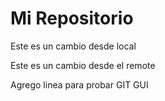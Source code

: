 # Mi Repositorio

Este es un cambio desde local

Este es un cambio desde el remote

Agrego linea para probar GIT GUI